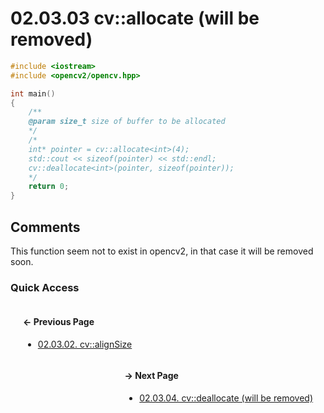 # 02.03.03 cv::allocate &lpar;will be removed&rpar;

```cxx
#include <iostream>
#include <opencv2/opencv.hpp>

int main()
{
    /**
    @param size_t size of buffer to be allocated
    */
    /*
    int* pointer = cv::allocate<int>(4);
    std::cout << sizeof(pointer) << std::endl;
    cv::deallocate<int>(pointer, sizeof(pointer));
    */
    return 0;
}

```

## <span title="References: Learning OpenCV 3 - pages 61 and 62">Comments</span>

This function seem not to exist in opencv2, in that case it will be removed soon.

### Quick Access

<div class="previous_page" style="float:left;margin-left:20px;margin-right:20px">

#### &#8592; Previous Page

* [02.03.02. cv::alignSize](./../../02.data_types/03.utility_functions/02.alignsize.md)

</div>
<div class="next_page" style="float:right;margin-left:20px;margin-right:20px">

#### &#8594; Next Page

* [02.03.04. cv::deallocate &lpar;will be removed&rpar;](./../../02.data_types/03.utility_functions/04.deallocate.md)

</div>
